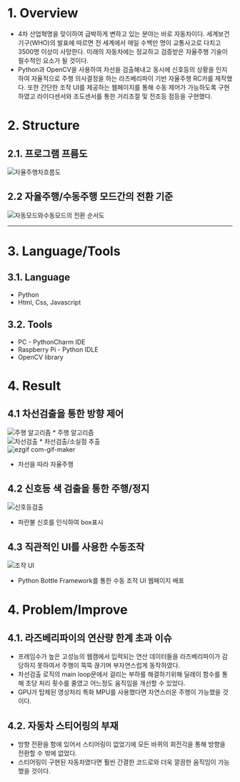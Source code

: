 
# 1. Overview
* 4차 산업혁명을 맞이하여 급박하게 변하고 있는 분야는 바로 자동차이다. 세계보건기구(WHO)의 발표에 따르면 전 세계에서 매일 수백만 명이 교통사고로 다치고 3500명 이상이 사망한다. 미래의 자동차에는 정교하고 검증받은 자율주행 기술이 필수적인 요소가 될 것이다.   
* Python과 OpenCV을 사용하여 차선을 검출해내고 동시에 신호등의 상황을 인지하여 자율적으로 주행 의사결정을 하는 라즈베리파이 기반 자율주행 RC카를 제작했다. 또한 간단한 조작 UI를 제공하는 웹페이지를 통해 수동 제어가 가능하도록 구현하였고 라이다센서와 조도센서를 통한 거리조절 및 전조등 점등을 구현했다.

# 2. Structure
## 2.1. 프로그램 프름도
![자율주행차흐름도](https://user-images.githubusercontent.com/52540882/116738808-e2c8e900-aa2d-11eb-9172-7974a5c039d8.PNG)


## 2.2 자율주행/수동주행 모드간의 전환 기준
![자동모드와수동모드의 전환 순서도](https://user-images.githubusercontent.com/52540882/116740536-202e7600-aa30-11eb-9e55-5841b43a6e7b.PNG)


****
# 3. Language/Tools
## 3.1. Language
* Python
* Html, Css, Javascript
## 3.2. Tools
* PC - PythonCharm IDE
* Raspberry Pi - Python IDLE
* OpenCV library

# 4. Result
## 4.1 차선검출을 통한 방향 제어
![주행 알고리즘](https://user-images.githubusercontent.com/52540882/116739838-2112d800-aa2f-11eb-9afd-f58211392558.PNG)   * 주행 알고리즘   
![차선검출](https://user-images.githubusercontent.com/52540882/116739461-ae096180-aa2e-11eb-84eb-50b906ef0d3b.gif)   * 차선검출/소실점 추출      
![ezgif com-gif-maker](https://user-images.githubusercontent.com/52540882/116738951-1572e180-aa2e-11eb-8c3c-3c9cb2ea5c9a.gif)    
* 차선을 따라 자율주행   

## 4.2 신호등 색 검출을 통한 주행/정지
![신호등검출](https://user-images.githubusercontent.com/52540882/116740082-764ee980-aa2f-11eb-8cf9-b76617fbe19d.png)   
* 파란불 신호를 인식하여 box표시
 
## 4.3 직관적인 UI를 사용한 수동조작
![조작 UI](https://user-images.githubusercontent.com/52540882/116739074-3804fa80-aa2e-11eb-9a94-ecd8fa78f98e.jpg)
* Python Bottle Framework를 통한 수동 조작 UI 웹페이지 배포

# 4. Problem/Improve
## 4.1. 라즈베리파이의 연산량 한계 초과 이슈
* 프레임수가 높은 고성능의 웹캠에서 입력되는 연산 데이터들을 라즈베리파이가 감당하지 못하여서 주행이 뚝뚝 끊기며 부자연스럽게 동작하였다.
* 차선검출 로직의 main loop문에서 걸리는 부하를 해결하기위해 딜레이 함수를 통해 초당 처리 횟수를 줄였고 어느정도 움직임을 개선할 수 있었다.
* GPU가 탑제된 영상처리 특화 MPU를 사용했다면 자연스러운 주행이 가능했을 것이다.

## 4.2. 자동차 스티어링의 부재
* 방향 전환을 함에 있어서 스티어링이 없었기에 모든 바퀴의 회전각을 통해 방향을 전환할 수 밖에 없었다.
* 스티어링이 구현된 자동차였다면 훨씬 간결한 코드로와 더욱 깔끔한 움직임이 가능했을 것이다.

